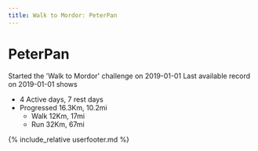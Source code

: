 ```yaml
---
title: Walk to Mordor: PeterPan
---
```

# PeterPan

Started the 'Walk to Mordor' challenge on 2019-01-01
Last available record on 2019-01-01 shows
* 4 Active days, 7 rest days
* Progressed 16.3Km, 10.2mi
  * Walk 12Km, 17mi
  * Run 32Km, 67mi

{% include_relative userfooter.md %}
